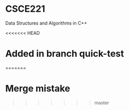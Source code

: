 # CSCE221
Data Structures and Algorithms in C++


<<<<<<< HEAD
# Added in branch quick-test
=======
# Merge mistake
>>>>>>> master
